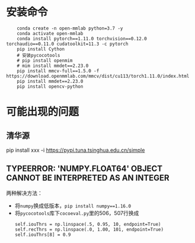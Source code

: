 # 安装命令
```
    conda create -n open-mmlab python=3.7 -y
    conda activate open-mmlab
    conda install pytorch==1.11.0 torchvision==0.12.0 torchaudio==0.11.0 cudatoolkit=11.3 -c pytorch
    pip install Cython
    # 安装pycocotools
    # pip install openmim
    # mim install mmdet==2.23.0
    pip install mmcv-full==1.5.0 -f https://download.openmmlab.com/mmcv/dist/cu113/torch1.11.0/index.html
    pip install mmdet==2.23.0
    pip install opencv-python
```

# 可能出现的问题

## 清华源

pip install xxx -i https://pypi.tuna.tsinghua.edu.cn/simple

## TYPEERROR: 'NUMPY.FLOAT64' OBJECT CANNOT BE INTERPRETED AS AN INTEGER

两种解决方法：

- 将`numpy`换成低版本，`pip install numpy==1.16.0`
- 将`pycocotools`库下`cocoeval.py`里的506，507行换成
    ```
    self.iouThrs = np.linspace(.5, 0.95, 10, endpoint=True)
    self.recThrs = np.linspace(.0, 1.00, 101, endpoint=True)
    self.iouThrs[8] = 0.9
    ```

